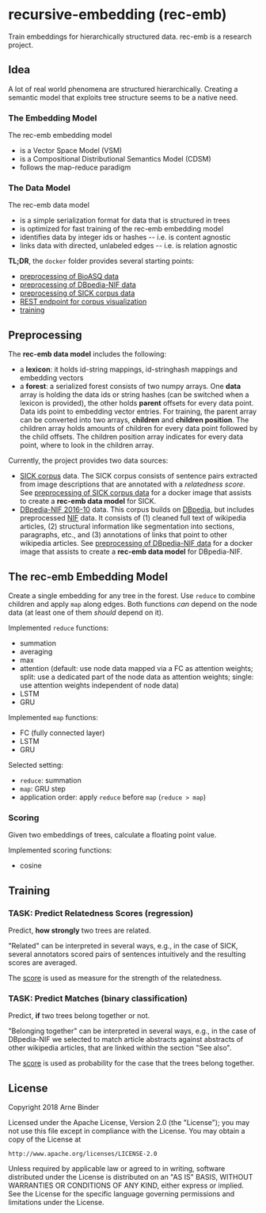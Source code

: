 # recursive-embedding (rec-emb)

Train embeddings for hierarchically structured data. rec-emb is a research project.

## Idea

A lot of real world phenomena are structured hierarchically. Creating a semantic model that exploits tree structure seems to be a native need.


### The Embedding Model

The rec-emb embedding model
 * is a Vector Space Model (VSM)
 * is a Compositional Distributional Semantics Model (CDSM)
 * follows the map-reduce paradigm

### The Data Model

The rec-emb data model
 * is a simple serialization format for data that is structured in trees
 * is optimized for fast training of the rec-emb embedding model
 * identifies data by integer ids or hashes -- i.e. is content agnostic
 * links data with directed, unlabeled edges -- i.e. is relation agnostic


**TL;DR**, the `docker` folder provides several starting points:
 * [preprocessing of BioASQ data](docker/create-corpus/bioasq/README.md)
 * [preprocessing of DBpedia-NIF data](docker/create-corpus/dbpedia-nif/README.md)
 * [preprocessing of SICK corpus data](docker/create-corpus/sick/README.md)
 * [REST endpoint for corpus visualization](docker/tools/visualize/README.md)
 * [training](docker/train/tensorflowfold-fold/README.md)


## Preprocessing

The **rec-emb data model** includes the following:
 * a **lexicon**: it holds id-string mappings, id-stringhash mappings and embedding vectors
 * a **forest**: a serialized forest consists of two numpy arrays. One **data** array is holding the data ids or string hashes (can 
 be switched when a lexicon is provided), the other holds **parent** offsets for every data point. Data ids point to 
 embedding vector entries. For training, the parent array can be converted into two arrays, **children** and 
 **children position**. The children array holds amounts of children for every data point followed by the child offsets. 
 The children position array indicates for every data point, where to look in the children array. 

Currently, the project provides two data sources:
 * [SICK corpus](http://clic.cimec.unitn.it/marco/publications/marelli-etal-sick-lrec2014.pdf) data. The SICK corpus consists of sentence pairs extracted from image descriptions that are annotated 
 with a *relatedness score*. See [preprocessing of SICK corpus data](docker/create-corpus/sick/README.md) for a docker 
 image that assists to create a **rec-emb data model** for SICK.
 * [DBpedia-NIF 2016-10](http://wiki.dbpedia.org/downloads-2016-10) data. This corpus builds on [DBpedia](http://wiki.dbpedia.org/), but includes preprocessed [NIF](http://persistence.uni-leipzig.org/nlp2rdf/ontologies/nif-core/nif-core.html) data. It consists of (1) 
 cleaned full text of wikipedia articles, (2) structural information like segmentation into sections, paragraphs, etc., and (3) 
 annotations of links that point to other wikipedia articles. See 
 [preprocessing of DBpedia-NIF data](docker/create-corpus/dbpedia-nif/README.md) for a docker image that assists to 
 create a **rec-emb data model** for DBpedia-NIF.


## The rec-emb Embedding Model

Create a single embedding for any tree in the forest. Use `reduce` to combine children and apply `map` along edges. Both functions *can* depend on the node data (at least one of them *should* depend on it).

Implemented `reduce` functions:
 * summation
 * averaging
 * max
 * attention (default: use node data mapped via a FC as attention weights; split: use a dedicated part of the node data as attention weights; single: use attention weights independent of node data)
 * LSTM
 * GRU
 
Implemented `map` functions:
 * FC (fully connected layer)
 * LSTM
 * GRU

Selected setting:
 * `reduce`: summation
 * `map`: GRU step
 * application order: apply `reduce` before `map` (`reduce > map`)
 
### Scoring

Given two embeddings of trees, calculate a floating point value.

Implemented scoring functions:
 * cosine


## Training

### TASK: Predict Relatedness Scores (regression)

Predict, **how strongly** two trees are related.

"Related" can be interpreted in several ways, e.g., in the case of SICK, several annotators scored pairs of sentences intuitively and the resulting scores are averaged.

The [score](#Scoring) is used as measure for the strength of the relatedness.

### TASK: Predict Matches (binary classification)

Predict, **if** two trees belong together or not. 

"Belonging together" can be interpreted in several ways, e.g., in the case of DBpedia-NIF we selected to match article abstracts against abstracts of other wikipedia articles, that are linked within the section "See also".

The [score](#Scoring) is used as probability for the case that the trees belong together.

## License

Copyright 2018 Arne Binder

Licensed under the Apache License, Version 2.0 (the "License");
you may not use this file except in compliance with the License.
You may obtain a copy of the License at

    http://www.apache.org/licenses/LICENSE-2.0

Unless required by applicable law or agreed to in writing, software
distributed under the License is distributed on an "AS IS" BASIS,
WITHOUT WARRANTIES OR CONDITIONS OF ANY KIND, either express or implied.
See the License for the specific language governing permissions and
limitations under the License.

